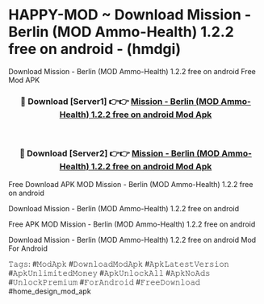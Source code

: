 # HAPPY-MOD ~ Download Mission - Berlin (MOD Ammo-Health) 1.2.2 free on android - (hmdgi)
Download Mission - Berlin (MOD Ammo-Health) 1.2.2 free on android Free Mod APK

<div align="center">
<h3>🔴 Download [Server1] 👉👉 <a href="https://apk-comot.site?title=Mission_-_Berlin_(MOD_Ammo-Health)_1.2.2_free_on_android">Mission - Berlin (MOD Ammo-Health) 1.2.2 free on android Mod Apk</a></h3><br>

<h3>🔴 Download [Server2] 👉👉 <a href="https://apk-comot.site?title=Mission_-_Berlin_(MOD_Ammo-Health)_1.2.2_free_on_android">Mission - Berlin (MOD Ammo-Health) 1.2.2 free on android Mod Apk</a></h3>
</div>


Free Download APK MOD Mission - Berlin (MOD Ammo-Health) 1.2.2 free on android

Download Mission - Berlin (MOD Ammo-Health) 1.2.2 free on android 

Free APK MOD Mission - Berlin (MOD Ammo-Health) 1.2.2 free on android 

Download Mission - Berlin (MOD Ammo-Health) 1.2.2 free on android Mod For Android

𝚃𝚊𝚐𝚜: #𝙼𝚘𝚍𝙰𝚙𝚔 #𝙳𝚘𝚠𝚗𝚕𝚘𝚊𝚍𝙼𝚘𝚍𝙰𝚙𝚔 #𝙰𝚙𝚔𝙻𝚊𝚝𝚎𝚜𝚝𝚅𝚎𝚛𝚜𝚒𝚘𝚗 #𝙰𝚙𝚔𝚄𝚗𝚕𝚒𝚖𝚒𝚝𝚎𝚍𝙼𝚘𝚗𝚎𝚢 #𝙰𝚙𝚔𝚄𝚗𝚕𝚘𝚌𝚔𝙰𝚕𝚕 #𝙰𝚙𝚔𝙽𝚘𝙰𝚍𝚜 #𝚄𝚗𝚕𝚘𝚌𝚔𝙿𝚛𝚎𝚖𝚒𝚞𝚖 #𝙵𝚘𝚛𝙰𝚗𝚍𝚛𝚘𝚒𝚍 #𝙵𝚛𝚎𝚎𝙳𝚘𝚠𝚗𝚕𝚘𝚊𝚍 #home_design_mod_apk
